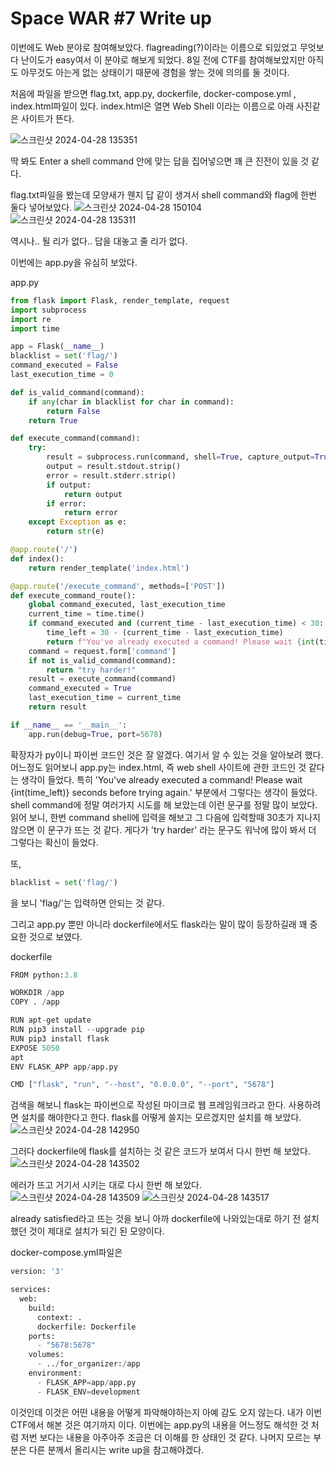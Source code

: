 # Space WAR #7 Write up 
이번에도 Web 분야로 참여해보았다. flagreading(?)이라는 이름으로 되있었고 무엇보다 난이도가 easy여서 이 분야로 해보게 되었다. 8일 전에 CTF를 참여해보았지만 아직도 아무것도 아는게 없는 상태이기 때문에 경험을 쌓는 것에 의의를 둘 것이다.

처음에 파일을 받으면 flag.txt, app.py, dockerfile, docker-compose.yml , index.html파일이 있다. index.html은 열면 Web Shell 이라는 이름으로 아래 사진같은 사이트가 뜬다. 

![스크린샷 2024-04-28 135351](https://github.com/hyemsnail/Space_WAR/assets/163375128/496d25d0-0216-4bb1-be3e-b076efa69563)

딱 봐도 Enter a shell command 안에 맞는 답을 집어넣으면 꽤 큰 진전이 있을 것 같다. 

flag.txt파일을 봤는데 모양새가 웬지 답 같이 생겨서 shell command와 flag에 한번 둘다 넣어보았다. 
![스크린샷 2024-04-28 150104](https://github.com/hyemsnail/Space_WAR/assets/163375128/f560d2ad-6416-4a2e-b5f4-9607d5c1228e)
![스크린샷 2024-04-28 135311](https://github.com/hyemsnail/Space_WAR/assets/163375128/67b07896-b783-49ff-8dc5-15b41dbaf4ec)

역시나.. 될 리가 없다.. 답을 대놓고 줄 리가 없다. 

이번에는 app.py을 유심히 보았다. 

app.py
```python
from flask import Flask, render_template, request
import subprocess
import re
import time

app = Flask(__name__)
blacklist = set('flag/')
command_executed = False
last_execution_time = 0

def is_valid_command(command):
    if any(char in blacklist for char in command):
        return False
    return True 

def execute_command(command):
    try:
        result = subprocess.run(command, shell=True, capture_output=True, text=True)
        output = result.stdout.strip()
        error = result.stderr.strip()
        if output:
            return output
        if error:
            return error
    except Exception as e:
        return str(e)

@app.route('/')
def index():
    return render_template('index.html')

@app.route('/execute_command', methods=['POST'])
def execute_command_route():
    global command_executed, last_execution_time
    current_time = time.time()
    if command_executed and (current_time - last_execution_time) < 30:
        time_left = 30 - (current_time - last_execution_time)
        return f"You've already executed a command! Please wait {int(time_left)} seconds before trying again."
    command = request.form['command']
    if not is_valid_command(command):
        return "try harder!"
    result = execute_command(command)
    command_executed = True
    last_execution_time = current_time
    return result

if __name__ == '__main__':
    app.run(debug=True, port=5678)
```
확장자가 py이니 파이썬 코드인 것은 잘 알겠다. 여기서 알 수 있는 것을 알아보려 했다. 
어느정도 읽어보니 app.py는 index.html, 즉 web shell 사이트에 관한 코드인 것 같다는 생각이 들었다. 
특히 
'You've already executed a command! Please wait {int(time_left)} seconds before trying again.'
부분에서 그렇다는 생각이 들었다. shell command에 정말 여러가지 시도를 해 보았는데 이런 문구를 정말 많이 보았다. 
읽어 보니, 한번 command shell에 입력을 해보고 그 다음에 입력할때 30초가 지나지 않으면 이 문구가 뜨는 것 같다. 
게다가 'try harder' 라는 문구도 워낙에 많이 봐서 더 그렇다는 확신이 들었다. 

또,
```python
blacklist = set('flag/')
```
을 보니 'flag/'는 입력하면 안되는 것 같다. 

그리고 app.py 뿐만 아니라 dockerfile에서도 flask라는 말이 많이 등장하길래 꽤 중요한 것으로 보였다. 


dockerfile
```python
FROM python:3.8

WORKDIR /app
COPY . /app

RUN apt-get update
RUN pip3 install --upgrade pip
RUN pip3 install flask
EXPOSE 5050
apt
ENV FLASK_APP app/app.py

CMD ["flask", "run", "--host", "0.0.0.0", "--port", "5678"]
```

검색을 해보니 flask는 파이썬으로 작성된 마이크로 웹 프레임워크라고 한다. 사용하려면 설치를 해야한다고 한다. 
flask를 어떻게 쓸지는 모르겠지만 설치를 해 보았다. 
![스크린샷 2024-04-28 142950](https://github.com/hyemsnail/Space_WAR/assets/163375128/f545670f-b358-49fa-9d3b-9730e8fb6fff)

그러다 dockerfile에 flask를 설치하는 것 같은 코드가 보여서 다시 한번 해 보았다. 
![스크린샷 2024-04-28 143502](https://github.com/hyemsnail/Space_WAR/assets/163375128/8da5b66d-16a7-483f-a243-8d2c99e540b0)

에러가 뜨고 거기서 시키는 대로 다시 한번 해 보았다. 
![스크린샷 2024-04-28 143509](https://github.com/hyemsnail/Space_WAR/assets/163375128/8d433d35-7a15-4e23-9199-cd1fc7c4939f)
![스크린샷 2024-04-28 143517](https://github.com/hyemsnail/Space_WAR/assets/163375128/a2544cfe-236b-4769-86fd-0e86fbd77bef)

already satisfied라고 뜨는 것을 보니 아까 dockerfile에 나와있는대로 하기 전 설치했던 것이 제대로 설치가 되긴 된 모양이다. 

docker-compose.yml파일은 
```python
version: '3'

services:
  web:
    build:
      context: .
      dockerfile: Dockerfile
    ports:
      - "5678:5678"
    volumes:
      - ../for_organizer:/app
    environment:
      - FLASK_APP=app/app.py
      - FLASK_ENV=development
```
이것인데 이것은 어떤 내용을 어떻게 파악해야하는지 아예 감도 오지 않는다. 
내가 이번 CTF에서 해본 것은 여기까지 이다. 이번에는 app.py의 내용을 어느정도 해석한 것 처럼 저번 보다는 내용을 아주아주 조금은 더 이해를 한 상태인 것 같다. 나머지 모르는 부분은 다른 분께서 올리시는 write up을 참고해야겠다. 






